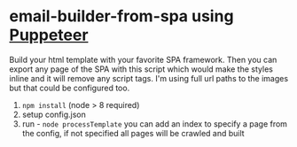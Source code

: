 # email-builder-from-spa using [Puppeteer](https://developers.google.com/web/tools/puppeteer/)

Build your html template with your favorite SPA framework. Then you can export any page of the SPA with this script which would make the styles inline and it will remove any script tags. I'm using full url paths to the images but that could be configured too.

1. `npm install` (node > 8 required)
2. setup config.json
3. run - `node processTemplate` you can add an index to specify a page from the config, if not specified all pages will be crawled and built
